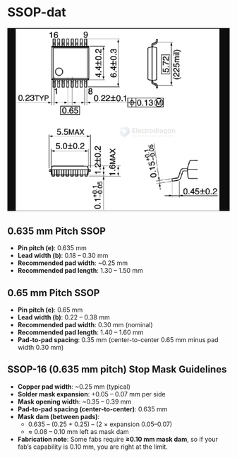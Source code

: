 
# SSOP-dat

![](2025-09-29-20-25-04.png)



## 0.635 mm Pitch SSOP
- **Pin pitch (e)**: 0.635 mm
- **Lead width (b)**: 0.18 – 0.30 mm
- **Recommended pad width**: ~0.25 mm
- **Recommended pad length**: 1.30 – 1.50 mm

## 0.65 mm Pitch SSOP
- **Pin pitch (e)**: 0.65 mm
- **Lead width (b)**: 0.22 – 0.38 mm
- **Recommended pad width**: 0.30 mm (nominal)
- **Recommended pad length**: 1.40 – 1.60 mm
- **Pad-to-pad spacing**: 0.35 mm (center-to-center 0.65 mm minus pad width 0.30 mm)


## SSOP-16 (0.635 mm pitch) Stop Mask Guidelines

- **Copper pad width**: ~0.25 mm (typical)
- **Solder mask expansion**: +0.05 – 0.07 mm per side
- **Mask opening width**: ~0.35 – 0.39 mm
- **Pad-to-pad spacing (center-to-center)**: 0.635 mm
- **Mask dam (between pads)**:
  - 0.635 – (0.25 + 0.25) – (2 × expansion 0.05–0.07)
  - ≈ 0.08 – 0.10 mm left as mask dam
- **Fabrication note**: Some fabs require **≥0.10 mm mask dam**, so if your fab’s capability is 0.10 mm, you are right at the limit.




